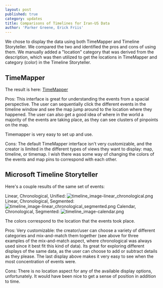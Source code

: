 ```yaml
---
layout: post
published: true
category: updates
title: Comparisons of Timelines for Iran-US Data
author: 'Parker Greene, Erick Friis'
---
```


We chose to display the data using both TimeMapper and Timeline Storyteller. We compared the two and identified the pros and cons of using them. We manually added a "location" category that was derived from the description, which was then utilized to get the locations in TimeMapper and category (color) in the Timeline Storyteller.

## TimeMapper

The result is here: [TimeMapper](http://timemapper.okfnlabs.org/parker_greene/us-iran-events1#34)

Pros:
This interface is great for understanding the events from a spacial perspective. The user can sequentially click the different events in the timeline window and see the map jump around to the location where they happened. The user can also get a good idea of where in the world a majority of the events are taking place, as they can see clusters of pinpoints on the map. 

Timemapper is very easy to set up and use.

Cons:
The default TimeMapper interface isn't very customizable, and the creator is limited in the different types of views they want to display: map, timeline, or timemap. I wish there was some way of changing the colors of the events and map pins to correspond with each other.

## Microsoft Timeline Storyteller

Here's a couple results of the same set of events: 

Linear, Chronological, Unified:
![timeline_image-linear_chronological.png]({{site.baseurl}}/assets/timeline_image-linear_chronological.png)
Linear, Chronological, Segmented:
![timeline_image-linear_chronological_segmented.png]({{site.baseurl}}/assets/timeline_image-linear_chronological_segmented.png)
Calendar, Chronological, Segmented:
![timeline_image-calendar.png]({{site.baseurl}}/assets/timeline_image-calendar.png)

The colors correspond to the location that the events took place.

Pros:
Very customizable: the creator/user can choose a variety of different categories and mix-and-match them together (see above for three examples of the mix-and-match aspect, where chronological was always used since it best fit this kind of data). Its great for exploring different displays of the same data, as the user can choose to add or subtract details as they please. The last display above makes it very easy to see when the most concentration of events were.

Cons:
There is no location aspect for any of the available display options, unfortunately. It would have been nice to get a sense of position in addition to time.

